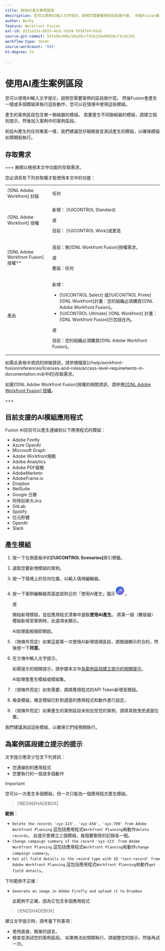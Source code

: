 ```yaml
---
title: 使用AI產生案例區段
description: 您可以使用AI輸入文字提示，說明您需要案例的區段做什麼。 然後Fusion會產生一個或多個模組來執行這些動作，您可以在情境中使用這些模組。
author: Becky
feature: Workfront Fusion
exl-id: d231e33a-6033-4e3c-b1d4-7034797c45a5
source-git-commit: 55fe4bc46bc50ad9ccfd1b234e89028cf3cd12d5
workflow-type: tm+mt
source-wordcount: '593'
ht-degree: 1%

---
```


# 使用AI產生案例區段

<!--DO NOT DELETE - linked through CSH-->

<!--Check if this is in GA before repo goes live. If not, hide this article.-->

<!--Check if they need to have signed the rider and stuff-->

您可以使用AI輸入文字提示，說明您需要案例的區段做什麼。 然後Fusion會產生一個或多個模組來執行這些動作，您可以在情境中使用這些模組。

產生的案例區段包含單一聯結器的模組。 若要產生不同聯結器的模組，請建立個別提示，然後加入案例中的案例區段。

和從AI產生的任何專案一樣，我們建議您仔細檢查並測試產生的模組，以確保模組如預期般執行。

## 存取需求

+++ 展開以檢視本文中功能的存取需求。

您必須具有下列存取權才能使用本文中的功能：

<table style="table-layout:auto">
 <col> 
 <col> 
 <tbody> 
  <tr> 
   <td role="rowheader">[!DNL Adobe Workfront] 封裝</td> 
   <td> <p>任何</p> </td> 
  </tr> 
  <tr data-mc-conditions=""> 
   <td role="rowheader">[!DNL Adobe Workfront] 授權</td> 
   <td> <p>新增： [!UICONTROL Standard]</p><p>或</p><p>目前： [!UICONTROL Work]或更高</p> </td> 
  </tr> 
  <tr> 
   <td role="rowheader">[!DNL Adobe Workfront Fusion] 授權**</td> 
   <td>
   <p>目前：無[!DNL Workfront Fusion]授權需求。</p>
   <p>或</p>
   <p>舊版：任何 </p>
   </td> 
  </tr> 
  <tr> 
   <td role="rowheader">產品</td> 
   <td>
   <p>新增：</p> <ul><li>[!UICONTROL Select] 或[!UICONTROL Prime] [!DNL Workfront]計畫：您的組織必須購買[!DNL Adobe Workfront Fusion]。</li><li>[!UICONTROL Ultimate] [!DNL Workfront] 計畫： [!DNL Workfront Fusion]已包括在內。</li></ul>
   <p>或</p>
   <p>目前：您的組織必須購買[!DNL Adobe Workfront Fusion]。</p>
   </td> 
  </tr>
 </tbody> 
</table>

如需此表格中資訊的詳細資訊，請參閱檔案](/help/workfront-fusion/references/licenses-and-roles/access-level-requirements-in-documentation.md)中的[存取需求。

如需[!DNL Adobe Workfront Fusion]授權的相關資訊，請參閱[[!DNL Adobe Workfront Fusion] 授權](/help/workfront-fusion/set-up-and-manage-workfront-fusion/licensing-operations-overview/license-automation-vs-integration.md)。

+++

## 目前支援的AI模組應用程式

Fusion AI目前可以產生連線到以下應用程式的模組：

* Adobe Firefly
* Azure OpenAI
* Microsoft Graph
* Adobe Workfront規劃
* Adobe Analytics
* Adobe PDF服務
* AdobeMarketo
* AdobeFrame.io
* Dropbox
* NetSuite
* Google 日曆
* 阿特拉斯大Jira
* GitLab
* Spotify
* 位元貯體
* OpenAI
* Slack

## 產生模組

1. 按一下左側面板中的&#x200B;**[!UICONTROL Scenarios]**&#x200B;索引標籤。
1. 選取您要新增模組的案例。
1. 按一下情境上的任何位置，以輸入情境編輯器。
1. 按一下案例編輯器頁面底部附近的「使用AI產生」圖示![使用AI產生](assets/generate-with-ai-icon-beta.png)。

   或

   開始新增模組，並從應用程式清單中選取&#x200B;**使用AI產生**。 將第一個（觸發器）模組新增至案例時，此選項未顯示。

   AI助理面板隨即開啟。
1. （視條件而定）如果這是第一次使用AI新增情境區段，請閱讀顯示的合約，然後按一下&#x200B;**同意**。
1. 在方塊中輸入文字提示。

   如需提示的相關提示，請參閱本文中[為案例區段建立提示的相關提示](#tips-for-creating-prompts-for-scenario-segments)。

   AI助理會產生模組或模組集。
1. （視條件而定）如有需要，請將應用程式的API Token新增至模組。
1. 檢查模組，確定模組已針對適當的應用程式和動作進行設定。
1. （視條件而定）如果產生的案例區段未附加至您的案例，請將其拖曳至適當位置。

我們建議測試這些模組，以確保它們按預期執行。

## 為案例區段建立提示的提示

文字提示應至少包含下列資訊：

* 您連線到的應用程式
* 您要執行的一個或多個動作

>[!IMPORTANT]
>
>您可以一次產生多個模組，但一次只能為一個應用程式產生模組。

>[!BEGINSHADEBOX]

**範例**：

* `Delete the records 'xyz-123', 'xyz-456', 'xyz-789' from Adobe Workfront Planning`
這包括應用程式`Workfront Planning`和動作`delete records`。 此提示會建立三個模組，每個要刪除的記錄各一個。
* `Change campaign summary of the record 'xyz-123' from Adobe Workfront Planning`
這包括應用程式`Workfront Planning`和動作`change campaign summary`。
* `Get all field details in the record type with ID 'test-record' from Adobe Workfront Planning`
這包括應用程式`Workfront Planning`和動作`get field details`。

下列範例不正確：

* `Generate an image in Adobe Firefly and upload it to Dropbox`

  此範例不正確，因為它包含多個應用程式

>[!ENDSHADEBOX]

建立文字提示時，請考量下列事項：

* 使用直接、簡單的語言。
* 檢查並測試您的案例區段。 如果無法如預期執行，請調整您的提示，然後再試一次。
